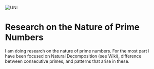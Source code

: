 ![UNI](images/atom.jpg?raw=true)

# Research on the Nature of Prime Numbers
I am doing research on the nature of prime numbers. For the most part I have been focused on Natural Decomposition (see Wiki), difference between consecutive primes, and patterns that arise in these.

